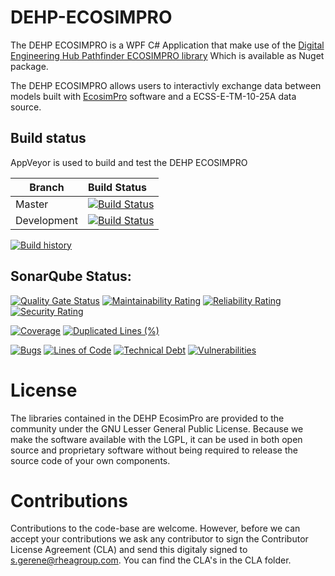 # DEHP-ECOSIMPRO

The DEHP ECOSIMPRO is a WPF C# Application that make use of the [Digital Engineering Hub Pathfinder ECOSIMPRO library](https://github.com/RHEAGROUP/DEHP-ECOSIMPRO)
Which is available as Nuget package.

The DEHP ECOSIMPRO allows users to interactivly exchange data between models built with [EcosimPro](https://www.ecosimpro.com/) software and a ECSS-E-TM-10-25A data source.

## Build status

AppVeyor is used to build and test the DEHP ECOSIMPRO

Branch | Build Status
------- | :------------
Master |  [![Build Status](https://ci.appveyor.com/api/projects/status/0u3qa0lt0l3phwn6/branch/master?svg=true)](https://ci.appveyor.com/api/projects/status/0u3qa0lt0l3phwn6)
Development |  [![Build Status](https://ci.appveyor.com/api/projects/status/0u3qa0lt0l3phwn6/branch/development?svg=true)](https://ci.appveyor.com/api/projects/status/0u3qa0lt0l3phwn6)

[![Build history](https://buildstats.info/appveyor/chart/rheagroup/dehp-ecosimpro)](https://ci.appveyor.com/project/rheagroup/dehp-ecosimpro/history)

## SonarQube Status:

[![Quality Gate Status](https://sonarcloud.io/api/project_badges/measure?project=RHEAGROUP_DEHP-ECOSIMPRO&metric=alert_status)](https://sonarcloud.io/dashboard?id=RHEAGROUP_DEHP-ECOSIMPRO)
[![Maintainability Rating](https://sonarcloud.io/api/project_badges/measure?project=RHEAGROUP_DEHP-ECOSIMPRO&metric=sqale_rating)](https://sonarcloud.io/dashboard?id=RHEAGROUP_DEHP-ECOSIMPRO)
[![Reliability Rating](https://sonarcloud.io/api/project_badges/measure?project=RHEAGROUP_DEHP-ECOSIMPRO&metric=reliability_rating)](https://sonarcloud.io/dashboard?id=RHEAGROUP_DEHP-ECOSIMPRO)
[![Security Rating](https://sonarcloud.io/api/project_badges/measure?project=RHEAGROUP_DEHP-ECOSIMPRO&metric=security_rating)](https://sonarcloud.io/dashboard?id=RHEAGROUP_DEHP-ECOSIMPRO)

[![Coverage](https://sonarcloud.io/api/project_badges/measure?project=RHEAGROUP_DEHP-ECOSIMPRO&metric=coverage)](https://sonarcloud.io/dashboard?id=RHEAGROUP_DEHP-ECOSIMPRO)
[![Duplicated Lines (%)](https://sonarcloud.io/api/project_badges/measure?project=RHEAGROUP_DEHP-ECOSIMPRO&metric=duplicated_lines_density)](https://sonarcloud.io/dashboard?id=RHEAGROUP_DEHP-ECOSIMPRO)

[![Bugs](https://sonarcloud.io/api/project_badges/measure?project=RHEAGROUP_DEHP-ECOSIMPRO&metric=bugs)](https://sonarcloud.io/dashboard?id=RHEAGROUP_DEHP-ECOSIMPRO)
[![Lines of Code](https://sonarcloud.io/api/project_badges/measure?project=RHEAGROUP_DEHP-ECOSIMPRO&metric=ncloc)](https://sonarcloud.io/dashboard?id=RHEAGROUP_DEHP-ECOSIMPRO)
[![Technical Debt](https://sonarcloud.io/api/project_badges/measure?project=RHEAGROUP_DEHP-ECOSIMPRO&metric=sqale_index)](https://sonarcloud.io/dashboard?id=RHEAGROUP_DEHP-ECOSIMPRO)
[![Vulnerabilities](https://sonarcloud.io/api/project_badges/measure?project=RHEAGROUP_DEHP-ECOSIMPRO&metric=vulnerabilities)](https://sonarcloud.io/dashboard?id=RHEAGROUP_DEHP-ECOSIMPRO)
# License

The libraries contained in the DEHP EcosimPro are provided to the community under the GNU Lesser General Public License. Because we make the software available with the LGPL, it can be used in both open source and proprietary software without being required to release the source code of your own components.

# Contributions

Contributions to the code-base are welcome. However, before we can accept your contributions we ask any contributor to sign the Contributor License Agreement (CLA) and send this digitaly signed to s.gerene@rheagroup.com. You can find the CLA's in the CLA folder.